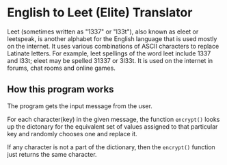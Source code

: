# English to Leet (Elite) Translator

Leet (sometimes written as "1337" or "l33t"), also known as eleet or leetspeak, is another alphabet for the English language that is used mostly on the internet. It uses various combinations of ASCII characters to replace Latinate letters. For example, leet spellings of the word leet include 1337 and l33t; eleet may be spelled 31337 or 3l33t. It is used on the internet in forums, chat rooms and online games.

## How this program works

The program gets the input message from the user.

For each character(key) in the given message, the function `encrypt()` looks up the dictonary for the equivalent set of values assigned to that particular key and randomly chooses one and replace it.

If any character is not a part of the dictionary, then the  `encrypt()` function just returns the same character. 
